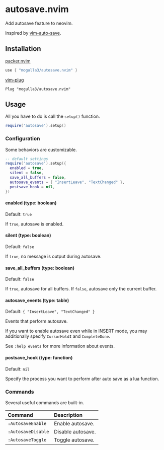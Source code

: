 # autosave.nvim

Add autosave feature to neovim.

Inspired by [vim-auto-save](https://github.com/vim-scripts/vim-auto-save).

## Installation

[packer.nvim](https://github.com/wbthomason/packer.nvim)

```lua
use { "mogulla3/autosave.nvim" }
```

[vim-plug](https://github.com/junegunn/vim-plug)

```vim
Plug "mogulla3/autosave.nvim"
```

## Usage

All you have to do is call the `setup()` function.

```lua
require('autosave').setup()
```

### Configuration

Some behaviors are customizable.

```lua
-- default settings
require('autosave').setup({
  enabled = true,
  silent = false,
  save_all_buffers = false,
  autosave_events = { "InsertLeave", "TextChanged" },
  postsave_hook = nil,
})
```

#### enabled (type: boolean)

Default: `true`

If `true`, autosave is enabled.

#### silent (type: boolean)

Default: `false`

If `true`, no message is output during autosave.

#### save_all_buffers (type: boolean)

Default: `false`

If `true`, autosave for all buffers. If `false`, autosave only the current buffer.

#### autosave_events (type: table)

Default: `{ "InsertLeave", "TextChanged" }`

Events that perform autosave.

If you want to enable autosave even while in INSERT mode, you may additionally specify `CursorHoldI` and `CompleteDone`.

See `:help events` for more information about events.

#### postsave_hook (type: function)

Default: `nil`

Specify the process you want to perform after auto save as a lua function.

### Commands

Several useful commands are built-in.

|Command|Description|
|:--|:--|
|`:AutosaveEnable`|Enable autosave.|
|`:AutosaveDisable`|Disable autosave.|
|`:AutosaveToggle`|Toggle autosave.|
